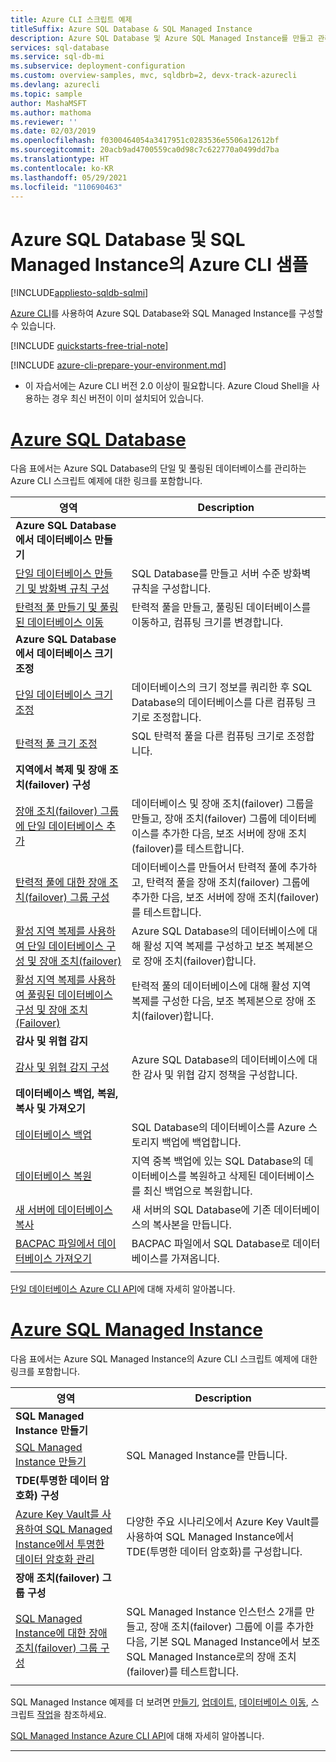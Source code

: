 ```yaml
---
title: Azure CLI 스크립트 예제
titleSuffix: Azure SQL Database & SQL Managed Instance
description: Azure SQL Database 및 Azure SQL Managed Instance를 만들고 관리하는 Azure CLI 스크립트 예제
services: sql-database
ms.service: sql-db-mi
ms.subservice: deployment-configuration
ms.custom: overview-samples, mvc, sqldbrb=2, devx-track-azurecli
ms.devlang: azurecli
ms.topic: sample
author: MashaMSFT
ms.author: mathoma
ms.reviewer: ''
ms.date: 02/03/2019
ms.openlocfilehash: f0300464054a3417951c0283536e5506a12612bf
ms.sourcegitcommit: 20acb9ad4700559ca0d98c7c622770a0499dd7ba
ms.translationtype: HT
ms.contentlocale: ko-KR
ms.lasthandoff: 05/29/2021
ms.locfileid: "110690463"
---
```

# <a name="azure-cli-samples-for-azure-sql-database-and-sql-managed-instance"></a>Azure SQL Database 및 SQL Managed Instance의 Azure CLI 샘플 
 
[!INCLUDE[appliesto-sqldb-sqlmi](../includes/appliesto-sqldb-sqlmi.md)]

<a href="/cli/azure">Azure CLI</a>를 사용하여 Azure SQL Database와 SQL Managed Instance를 구성할 수 있습니다.

[!INCLUDE [quickstarts-free-trial-note](../../../includes/quickstarts-free-trial-note.md)]

[!INCLUDE [azure-cli-prepare-your-environment.md](../../../includes/azure-cli-prepare-your-environment.md)]

 - 이 자습서에는 Azure CLI 버전 2.0 이상이 필요합니다. Azure Cloud Shell을 사용하는 경우 최신 버전이 이미 설치되어 있습니다.

# <a name="azure-sql-database"></a>[Azure SQL Database](#tab/single-database)

다음 표에서는 Azure SQL Database의 단일 및 풀링된 데이터베이스를 관리하는 Azure CLI 스크립트 예제에 대한 링크를 포함합니다. 

|영역|Description|
|---|---|
|**Azure SQL Database에서 데이터베이스 만들기**||
| [단일 데이터베이스 만들기 및 방화벽 규칙 구성](scripts/create-and-configure-database-cli.md) | SQL Database를 만들고 서버 수준 방화벽 규칙을 구성합니다. |
| [탄력적 풀 만들기 및 풀링된 데이터베이스 이동](scripts/move-database-between-elastic-pools-cli.md) | 탄력적 풀을 만들고, 풀링된 데이터베이스를 이동하고, 컴퓨팅 크기를 변경합니다. |
|**Azure SQL Database에서 데이터베이스 크기 조정**||
| [단일 데이터베이스 크기 조정](scripts/monitor-and-scale-database-cli.md) | 데이터베이스의 크기 정보를 쿼리한 후 SQL Database의 데이터베이스를 다른 컴퓨팅 크기로 조정합니다. |
| [탄력적 풀 크기 조정](scripts/scale-pool-cli.md) | SQL 탄력적 풀을 다른 컴퓨팅 크기로 조정합니다. |
|**지역에서 복제 및 장애 조치(failover) 구성**||
| [장애 조치(failover) 그룹에 단일 데이터베이스 추가](scripts/add-database-to-failover-group-cli.md)| 데이터베이스 및 장애 조치(failover) 그룹을 만들고, 장애 조치(failover) 그룹에 데이터베이스를 추가한 다음, 보조 서버에 장애 조치(failover)를 테스트합니다. |
| [탄력적 풀에 대한 장애 조치(failover) 그룹 구성](../../sql-database/scripts/sql-database-add-elastic-pool-to-failover-group-cli.md) | 데이터베이스를 만들어서 탄력적 풀에 추가하고, 탄력적 풀을 장애 조치(failover) 그룹에 추가한 다음, 보조 서버에 장애 조치(failover)를 테스트합니다. |
| [활성 지역 복제를 사용하여 단일 데이터베이스 구성 및 장애 조치(failover)](../../sql-database/scripts/sql-database-setup-geodr-and-failover-database-cli.md)| Azure SQL Database의 데이터베이스에 대해 활성 지역 복제를 구성하고 보조 복제본으로 장애 조치(failover)합니다. |
| [활성 지역 복제를 사용하여 풀링된 데이터베이스 구성 및 장애 조치(Failover)](../../sql-database/scripts/sql-database-setup-geodr-and-failover-pool-cli.md)| 탄력적 풀의 데이터베이스에 대해 활성 지역 복제를 구성한 다음, 보조 복제본으로 장애 조치(failover)합니다. |
| **감사 및 위협 감지** |
| [감사 및 위협 감지 구성](../../sql-database/scripts/sql-database-auditing-and-threat-detection-cli.md)| Azure SQL Database의 데이터베이스에 대한 감사 및 위협 감지 정책을 구성합니다. |
| **데이터베이스 백업, 복원, 복사 및 가져오기**||
| [데이터베이스 백업](../../sql-database/scripts/sql-database-backup-database-cli.md)| SQL Database의 데이터베이스를 Azure 스토리지 백업에 백업합니다. |
| [데이터베이스 복원](../../sql-database/scripts/sql-database-restore-database-cli.md)| 지역 중복 백업에 있는 SQL Database의 데이터베이스를 복원하고 삭제된 데이터베이스를 최신 백업으로 복원합니다. |
| [새 서버에 데이터베이스 복사](../../sql-database/scripts/sql-database-copy-database-to-new-server-cli.md) | 새 서버의 SQL Database에 기존 데이터베이스의 복사본을 만듭니다. |
| [BACPAC 파일에서 데이터베이스 가져오기](../../sql-database/scripts/sql-database-import-from-bacpac-cli.md)| BACPAC 파일에서 SQL Database로 데이터베이스를 가져옵니다. |
|||

[단일 데이터베이스 Azure CLI API](single-database-manage.md#the-azure-cli)에 대해 자세히 알아봅니다.

# <a name="azure-sql-managed-instance"></a>[Azure SQL Managed Instance](#tab/managed-instance)

다음 표에서는 Azure SQL Managed Instance의 Azure CLI 스크립트 예제에 대한 링크를 포함합니다.

|영역|Description|
|---|---|
| **SQL Managed Instance 만들기**||
| [SQL Managed Instance 만들기](../../sql-database/scripts/sql-database-create-configure-managed-instance-cli.md)| SQL Managed Instance를 만듭니다. |
| **TDE(투명한 데이터 암호화) 구성**||
| [Azure Key Vault를 사용하여 SQL Managed Instance에서 투명한 데이터 암호화 관리](../../sql-database/scripts/transparent-data-encryption-byok-sql-managed-instance-cli.md)| 다양한 주요 시나리오에서 Azure Key Vault를 사용하여 SQL Managed Instance에서 TDE(투명한 데이터 암호화)를 구성합니다. |
|**장애 조치(failover) 그룹 구성**||
| [SQL Managed Instance에 대한 장애 조치(failover) 그룹 구성](../../sql-database/scripts/sql-database-add-managed-instance-to-failover-group-cli.md) | SQL Managed Instance 인스턴스 2개를 만들고, 장애 조치(failover) 그룹에 이를 추가한 다음, 기본 SQL Managed Instance에서 보조 SQL Managed Instance로의 장애 조치(failover)를 테스트합니다. |
|||

SQL Managed Instance 예제를 더 보려면 [만들기](/archive/blogs/sqlserverstorageengine/create-azure-sql-managed-instance-using-azure-cli), [업데이트](/archive/blogs/sqlserverstorageengine/modify-azure-sql-database-managed-instance-using-azure-cli), [데이터베이스 이동](/archive/blogs/sqlserverstorageengine/cross-instance-point-in-time-restore-in-azure-sql-database-managed-instance), 스크립트 [작업](https://medium.com/azure-sqldb-managed-instance/working-with-sql-managed-instance-using-azure-cli-611795fe0b44)을 참조하세요.

[SQL Managed Instance Azure CLI API](../managed-instance/api-references-create-manage-instance.md#azure-cli-create-and-configure-managed-instances)에 대해 자세히 알아봅니다.

---